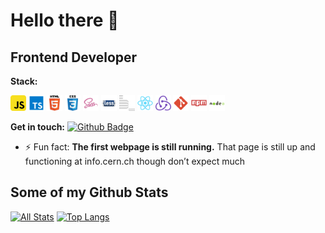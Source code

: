 # Hello there 👋
## Frontend Developer

**Stack:**
<div>
  <img width="25" height="25" src="./icons/javascript.svg" alt="JavaScript">
  <img width="25" height="25" src="./icons/typescript.svg" alt="TypeScript">
  <img width="25" height="25" src="./icons/html5.svg" alt="HTML5">
  <img width="25" height="25" src="./icons/css3.svg" alt="CSS3">
  <img width="25" height="25" src="./icons/sass.svg" alt="SASS">
  <img width="25" height="25" src="./icons/less.svg"  alt="LESS">
  <img width="25" height="25" src="./icons/bem.svg"  alt="BEM">
  <img width="25" height="25" src="./icons/react.svg"  alt="React">
  <img width="25" height="25" src="./icons/redux.svg"  alt="Redux">
  <img width="25" height="25" src="./icons/git.svg"  alt="Git">
  <img width="25" height="25" src="./icons/npm.svg"  alt="NPM">
  <img width="25" height="25" src="./icons/nodejs.svg"  alt="Node">
</div>

**Get in touch:**
[![Github Badge](https://img.shields.io/badge/-hikkanote-grey?style=flat&logo=github&logoColor=white&link=https://github.com/hikkanote/)](https://www.github.com/hikkanote/) <img src="https://komarev.com/ghpvc/?username=hikkanote&style=flat-square&color=blue" alt=""/>
<!-- ![universe-frame](https://i.giphy.com/media/J39gurpvL7SHpnTTJB/giphy.webp "Universe Big Bang") -->

<!--
**pedes/pedes** is a ✨ _special_ ✨ repository because its `README.md` (this file) appears on your GitHub profile.

Here are some ideas to get you started:

- 🔭 I’m currently working on ...
- 🌱 I’m currently learning ...
- 👯 I’m looking to collaborate on ...
- 🤔 I’m looking for help with ...
- 💬 Ask me about ...
- 📫 How to reach me: ...
- 😄 Pronouns: ...
- ⚡ Fun fact: ...
- 🤓 I'm Java Advocate (a.k.a. Evangelist)
- 💬 Let's talk about Software Architecture, Java, Security, Development Patterns.
- 🏆 I'm an avid improver. Continuously learning how to make the world better.
-->

- ⚡ Fun fact: **The first webpage is still running.** That page is still up and functioning at info.cern.ch though don’t expect much

## Some of my Github Stats
[![All Stats](https://github-readme-stats-axpwmfcg3.vercel.app/api?username=hikkanote&show_icons=true&include_all_commits=true&count_private=true&hide=contribs)](https://github.com/hikkanote/github-readme-stats)
[![Top Langs](https://github-readme-stats-axpwmfcg3.vercel.app/api/top-langs/?username=hikkanote&layout=compact)](https://github.com/hikkanote/github-readme-stats)


<!--![hikkanote's github stats](https://github-readme-stats.vercel.app/api?username=hikkanote) -->
